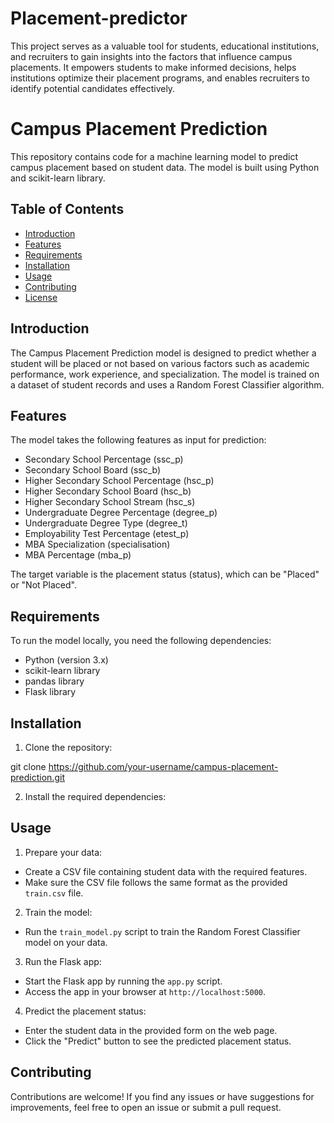 # Placement-predictor
This project serves as a valuable tool for students, educational institutions, and recruiters to gain insights into the factors that influence campus placements. It empowers students to make informed decisions, helps institutions optimize their placement programs, and enables recruiters to identify potential candidates effectively.

# Campus Placement Prediction

This repository contains code for a machine learning model to predict campus placement based on student data. The model is built using Python and scikit-learn library.

## Table of Contents
- [Introduction](#introduction)
- [Features](#features)
- [Requirements](#requirements)
- [Installation](#installation)
- [Usage](#usage)
- [Contributing](#contributing)
- [License](#license)

## Introduction

The Campus Placement Prediction model is designed to predict whether a student will be placed or not based on various factors such as academic performance, work experience, and specialization. The model is trained on a dataset of student records and uses a Random Forest Classifier algorithm.

## Features

The model takes the following features as input for prediction:
- Secondary School Percentage (ssc_p)
- Secondary School Board (ssc_b)
- Higher Secondary School Percentage (hsc_p)
- Higher Secondary School Board (hsc_b)
- Higher Secondary School Stream (hsc_s)
- Undergraduate Degree Percentage (degree_p)
- Undergraduate Degree Type (degree_t)
- Employability Test Percentage (etest_p)
- MBA Specialization (specialisation)
- MBA Percentage (mba_p)

The target variable is the placement status (status), which can be "Placed" or "Not Placed".

## Requirements

To run the model locally, you need the following dependencies:
- Python (version 3.x)
- scikit-learn library
- pandas library
- Flask library

## Installation

1. Clone the repository:

git clone https://github.com/your-username/campus-placement-prediction.git


2. Install the required dependencies:


## Usage

1. Prepare your data:
- Create a CSV file containing student data with the required features.
- Make sure the CSV file follows the same format as the provided `train.csv` file.

2. Train the model:
- Run the `train_model.py` script to train the Random Forest Classifier model on your data.

3. Run the Flask app:
- Start the Flask app by running the `app.py` script.
- Access the app in your browser at `http://localhost:5000`.

4. Predict the placement status:
- Enter the student data in the provided form on the web page.
- Click the "Predict" button to see the predicted placement status.

## Contributing

Contributions are welcome! If you find any issues or have suggestions for improvements, feel free to open an issue or submit a pull request.
